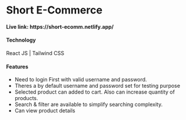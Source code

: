 <h1>Short E-Commerce</h1>

<h4>Live link: https://short-ecomm.netlify.app/</h4>

<h4>Technology</h4>
<p> React JS | Tailwind CSS </p>

<h4>Features</h4>
<ul>
    <li>Need to login First with valid username and password.</li>
    <li>Theres a by default username and password set for testing purpose</li>
    <li>Selected product can added to cart. Also can increase quantity of products.</li>
    <li>Search & filter are available to simplify searching complexity.</li>
    <li>Can view product details</li>
</ul>
